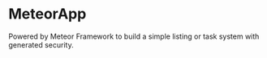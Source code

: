 # MeteorApp
Powered by Meteor Framework to build a simple listing or task system with generated security.
